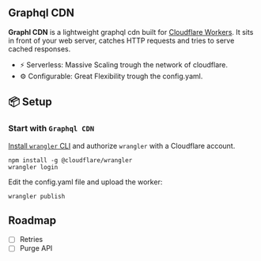 ## Graphql CDN

**Graphl CDN** is a lightweight graphql cdn built for [Cloudflare Workers](https://workers.cloudflare.com). It sits in front of your web server, catches HTTP requests and tries to serve cached responses.

- ⚡ Serverless: Massive Scaling trough the network of cloudflare.
- ⚙️ Configurable: Great Flexibility trough the config.yaml.

## 📦 Setup

### Start with `Graphql CDN`

[Install `wrangler` CLI](https://github.com/cloudflare/wrangler#installation) and authorize `wrangler` with a Cloudflare account.

```console
npm install -g @cloudflare/wrangler
wrangler login
```

Edit the config.yaml file and upload the worker:

```console
wrangler publish
```

## Roadmap

- [ ] Retries
- [ ] Purge API
